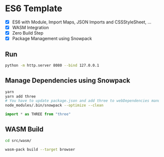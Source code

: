 # ES6 Template

- [x] ES6 with Module, Import Maps, JSON Imports and CSSStyleSheet, ...
- [x] WASM Integration
- [x] Zero Build Step
- [x] Package Management using Snowpack

## Run

```bash
python -m http.server 8080 --bind 127.0.0.1
```

## Manage Dependencies using Snowpack

```bash
yarn
yarn add three
# You have to update package.json and add three to webDependencies manually, then
node_modules/.bin/snowpack --optimize --clean
```

```javascript
import * as THREE from "three"
```

## WASM Build

```bash
cd src/wasm/

wasm-pack build --target browser
```
